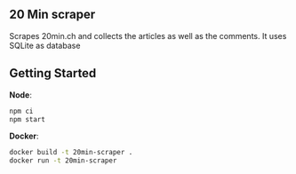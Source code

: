 ## 20 Min scraper

Scrapes 20min.ch and collects the articles as well as the comments.
It uses SQLite as database

## Getting Started

**Node**:

```bash
npm ci
npm start
```

**Docker**:

```bash
docker build -t 20min-scraper .
docker run -t 20min-scraper
```